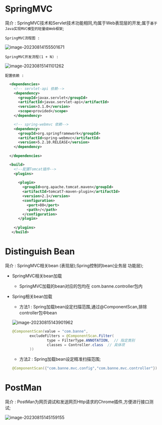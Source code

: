 # SpringMVC

简介 : SpringMVC技术和Servlet技术功能相同,均属于Web表现层的开发;属于`基于Java实现MVC模型的轻量级Web框架`;

`SpringMVC流程图 :`

![image-20230814155501671](https://banne.oss-cn-shanghai.aliyuncs.com/Java/image-20230814155501671.png)

`SpringMVC开发流程(1 + N) :`

![image-20230815141101262](https://banne.oss-cn-shanghai.aliyuncs.com/Java/image-20230815141101262.png)

`配置依赖 :`

```xml
  <dependencies>
    <!-- servlet-api 依赖-->
    <dependency>
      <groupId>javax.servlet</groupId>
      <artifactId>javax.servlet-api</artifactId>
      <version>3.1.0</version>
      <scope>provided</scope>
    </dependency>

    <!-- spring-webmvc 依赖-->
    <dependency>
      <groupId>org.springframework</groupId>
      <artifactId>spring-webmvc</artifactId>
      <version>5.2.10.RELEASE</version>
    </dependency>
      
  </dependencies>

  <build>
    <!--配置Tomcat插件-->
    <plugins>
        
      <plugin>
        <groupId>org.apache.tomcat.maven</groupId>
        <artifactId>tomcat7-maven-plugin</artifactId>
        <version>2.1</version>
        <configuration>
          <port>80</port>
          <path>/</path>
        </configuration>
      </plugin>
        
    </plugins>
   </build>
```

# Distinguish Bean

简介 : SpringMVC相关bean (表现层);Spring控制的bean(业务层 功能层);

- SpringMVC相关bean加载

  - SpringMVC加载的bean对应的包均在 com.banne.controller包内

- Spring相关bean加载

  - 方法1 : Spring加载bean设定扫描范围,通过@ComponentScan,排除controller包中bean

  ![image-20230815143901962](https://banne.oss-cn-shanghai.aliyuncs.com/Java/image-20230815143901962.png)

  ```java
  @ComponentScan(value = "com.banne",
          excludeFilters = @ComponentScan.Filter(
                  type = FilterType.ANNOTATION,  // 指定类别
                  classes = Controller.class  // 具体项
          ))
  ```

  - 方法2 : Spring加载bean设定精准扫描范围;

  ```java
  @ComponentScan({"com.banne.mvc.config","com.banne.mvc.controller"}) // 通过数组的形式指定
  ```

# PostMan

简介 : PostMan为网页调试和发送网页Http请求的Chrome插件,方便进行接口测试;

![image-20230815145159155](https://banne.oss-cn-shanghai.aliyuncs.com/Java/image-20230815145159155.png)
